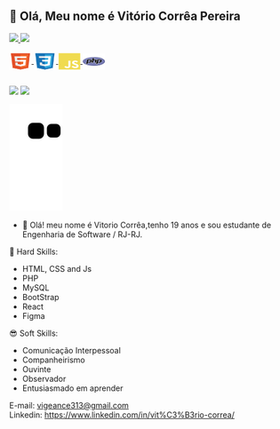 ## 👋 Olá, Meu nome é Vitório Corrêa Pereira


<div>
<a href="https://github.com/VitorioCp">
<img height="180em" src="https://github-readme-stats.vercel.app/api/top-langs/?username=VitorioCp&layout=compact&langs_count=7&theme=dracula"/>
<img height="180em" src="https://github-readme-stats.vercel.app/api?username=VitorioCp&show_icons=true&theme=dracula&include_all_commits=true&count_private=true"/>
</div>

  
<div style="display: inline_block"><br>
   <img align="center" alt="vitorio-HTML" height="30" width="40" src="https://raw.githubusercontent.com/devicons/devicon/master/icons/html5/html5-original.svg">
   <img align="center" alt="vitorio-CSS" height="30" width="40" src="https://raw.githubusercontent.com/devicons/devicon/master/icons/css3/css3-original.svg">
  <img align="center" alt="vitorio-Js" height="30" width="40" src="https://raw.githubusercontent.com/devicons/devicon/master/icons/javascript/javascript-plain.svg">
  <img align="center" alt="vitorio-PHP" height="30" width="40" src="https://raw.githubusercontent.com/devicons/devicon/master/icons/php/php-original.svg">
</div>

  ##

<div> 
  <a href = "mailto:vigeance313@gmail.com"><img src="https://img.shields.io/badge/-Gmail-%23333?style=for-the-badge&logo=gmail&logoColor=white" target="_blank"></a>
  <a href="https://www.linkedin.com/in/vit%C3%B3rio-correa/" target="_blank"><img src="https://img.shields.io/badge/-LinkedIn-%230077B5?style=for-the-badge&logo=linkedin&logoColor=white" target="_blank"></a> 

  ![Snake animation](https://github.com/rafaballerini/rafaballerini/blob/output/github-contribution-grid-snake.svg)

</div>



- 👋 Olá! meu nome é Vitorio Corrêa,tenho 19 anos e sou estudante de Engenharia de Software / RJ-RJ.  



🤖 Hard Skills:
- HTML, CSS and Js
- PHP
- MySQL
- BootStrap
- React
- Figma

😎 Soft Skills:
- Comunicação Interpessoal
- Companheirismo 
- Ouvinte
- Observador
- Entusiasmado em aprender 
 

E-mail: vigeance313@gmail.com
<br>
Linkedin: https://www.linkedin.com/in/vit%C3%B3rio-correa/
